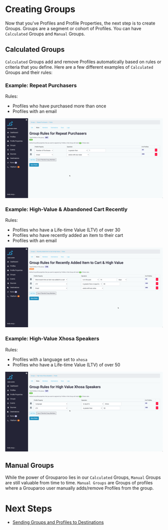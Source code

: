 # Creating Groups

Now that you've Profiles and Profile Properties, the next step is to create Groups. Groups are a segment or cohort of Profiles. You can have `Calculated` Groups and `Manual` Groups.

## Calculated Groups

`Calculated` Groups add and remove Profiles automatically based on rules or criteria that you define. Here are a few different examples of `Calculated` Groups and their rules:

### Example: Repeat Purchasers

Rules:

- Profiles who have purchased more than once
- Profiles with an email

![Repeat Purchasers](https://raw.githubusercontent.com/grouparoo/grouparoo/master/documents/images/guides/group-example-01.png)

### Example: High-Value & Abandoned Cart Recently

Rules:

- Profiles who have a Life-time Value (LTV) of over 30
- Profiles who have recently added an item to their cart
- Profiles with an email

![High Value](https://raw.githubusercontent.com/grouparoo/grouparoo/master/documents/images/guides/group-example-02.png)

### Example: High-Value Xhosa Speakers

Rules:

- Profiles with a language set to `xhosa`
- Profiles who have a Life-time Value (LTV) of over 50

![High Value](https://raw.githubusercontent.com/grouparoo/grouparoo/master/documents/images/guides/group-example-03.png)

## Manual Groups

While the power of Grouparoo lies in our `Calculated` Groups, `Manual` Groups are still valuable from time to time. `Manual Groups` are Groups of profiles where a Grouparoo user manually adds/remove Profiles from the group.

# Next Steps

- [Sending Groups and Profiles to Destinations](https://github.com/grouparoo/grouparoo/blob/master/documents/guides/sending-to-destinations.md)
